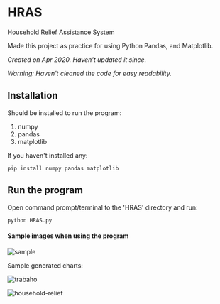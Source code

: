 # HRAS
Household Relief Assistance System

Made this project as practice for using Python Pandas, and Matplotlib.

*Created on Apr 2020. Haven't updated it since.*


*Warning: Haven't cleaned the code for easy readability.*



## Installation

Should be installed to run the program:
1. numpy
2. pandas
3. matplotlib

If you haven't installed any:


`pip install numpy pandas matplotlib`


## Run the program
Open command prompt/terminal to the 'HRAS' directory and run:


`python HRAS.py`


#### Sample images when using the program

![sample](https://github.com/Kai-ssu/HRAS/assets/61688797/026ef62e-aeb2-4d95-bc28-9ef7c0589a30)

Sample generated charts:

![trabaho](https://github.com/Kai-ssu/HRAS/assets/61688797/b0ffad0a-aef2-40b0-87a8-3ea1b8f11342)

![household-relief](https://github.com/Kai-ssu/HRAS/assets/61688797/2b527801-5274-4c55-a99d-a5492a149d6a)

